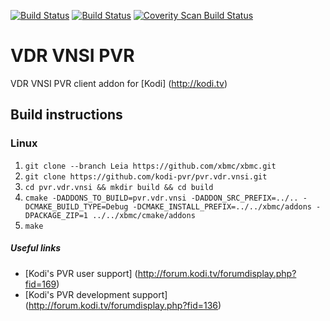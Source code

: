 [![Build Status](https://travis-ci.org/kodi-pvr/pvr.vdr.vnsi.svg?branch=master)](https://travis-ci.org/kodi-pvr/pvr.vdr.vnsi)
[![Build Status](https://dev.azure.com/teamkodi/kodi-pvr/_apis/build/status/kodi-pvr.pvr.vdr.vnsi?branchName=Leia)](https://dev.azure.com/teamkodi/kodi-pvr/_build/latest?definitionId=69&branchName=Leia)
[![Coverity Scan Build Status](https://scan.coverity.com/projects/5120/badge.svg)](https://scan.coverity.com/projects/5120)

# VDR VNSI PVR
VDR VNSI PVR client addon for [Kodi] (http://kodi.tv)

## Build instructions

### Linux

1. `git clone --branch Leia https://github.com/xbmc/xbmc.git`
2. `git clone https://github.com/kodi-pvr/pvr.vdr.vnsi.git`
3. `cd pvr.vdr.vnsi && mkdir build && cd build`
4. `cmake -DADDONS_TO_BUILD=pvr.vdr.vnsi -DADDON_SRC_PREFIX=../.. -DCMAKE_BUILD_TYPE=Debug -DCMAKE_INSTALL_PREFIX=../../xbmc/addons -DPACKAGE_ZIP=1 ../../xbmc/cmake/addons`
5. `make`

##### Useful links

* [Kodi's PVR user support] (http://forum.kodi.tv/forumdisplay.php?fid=169)
* [Kodi's PVR development support] (http://forum.kodi.tv/forumdisplay.php?fid=136)
